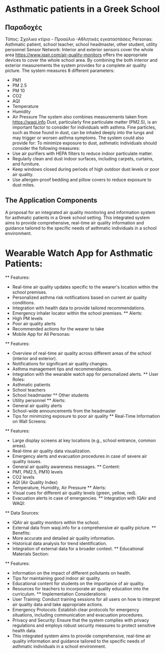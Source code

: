 # Asthmatic patients in a Greek School
## Παραδοχές
Τόπος: Σχολικο κτίριο - Προαύλιο -Αθλητικές εγκαταστάσεις
Personas: Asthmatic patient, school teacher, school headmaster, other student, utility personnel
Sensor Network: Interior and exterior sensors cover the whole area
https://www.iqair.com/air-quality-monitors offers the appropriate devices to cover the whole school area. By combining the both interior and exterior measurements the system provides for a complete air quality picture.
The system measures 8 different parameters: 
- PM1
- PM 2.5
- PM 10
- CO2
- AQI 
- Temperature
- Humidity
- Air Pressure
The system also combines measurements taken from https://waqi.info
Dust, particularly fine particulate matter (PM2.5), is an important factor to consider for individuals with asthma. 
Fine particles, such as those found in dust, can be inhaled deeply into the lungs and may trigger or worsen asthma symptoms.
The system could also provide for:
To minimize exposure to dust, asthmatic individuals should consider the following measures:
- Use air purifiers with HEPA filters to reduce indoor particulate matter.
- Regularly clean and dust indoor surfaces, including carpets, curtains, and furniture.
- Keep windows closed during periods of high outdoor dust levels or poor air quality.
- Use allergen-proof bedding and pillow covers to reduce exposure to dust mites.
## The Application Components
A proposal for an integrated air quality monitoring and information system for asthmatic patients in a Greek school setting.
This integrated system aims to provide comprehensive, real-time air quality information and guidance tailored to the specific needs of asthmatic individuals in a school environment.


# Wearable Watch App for Asthmatic Patients:

** Features:
- Real-time air quality updates specific to the wearer's location within the school premises.
- Personalized asthma risk notifications based on current air quality conditions.
- Integration with health data to provide tailored recommendations.
- Emergency inhaler locator within the school premises.
** Alerts:
- High PM levels
- Poor air quality alerts
- Recommended actions for the wearer to take
- Mobile App for All Personas:

** Features:
- Overview of real-time air quality across different areas of the school (interior and exterior).
- Notifications for significant air quality changes.
- Asthma management tips and recommendations.
- Integration with the wearable watch app for personalized alerts.
** User Roles:
- Asthmatic patients
- School teachers
- School headmaster
** Other students
- Utility personnel
** Alerts:
- General air quality alerts
- School-wide announcements from the headmaster
- Tips for minimizing exposure to poor air quality
** Real-Time Information on Wall Screens:

** Features:
- Large display screens at key locations (e.g., school entrance, common areas).
- Real-time air quality data visualization.
- Emergency alerts and evacuation procedures in case of severe air quality issues.
- General air quality awareness messages.
** Content:
- PM1, PM2.5, PM10 levels
- CO2 levels
- AQI (Air Quality Index)
- Temperature, Humidity, Air Pressure
** Alerts:
- Visual cues for different air quality levels (green, yellow, red).
- Evacuation alerts in case of emergencies.
** Integration with IQAir and WAQI:

** Data Sources:
- IQAir air quality monitors within the school.
- External data from waqi.info for a comprehensive air quality picture.
** Benefits:
- More accurate and detailed air quality information.
- Historical data analysis for trend identification.
- Integration of external data for a broader context.
** Educational Materials Section:

** Features:
- Information on the impact of different pollutants on health.
- Tips for maintaining good indoor air quality.
- Educational content for students on the importance of air quality.
- Resources for teachers to incorporate air quality education into the curriculum.
** Implementation Considerations:
- User Training: Conduct training sessions for all users on how to interpret air quality data and take appropriate actions.
- Emergency Protocols: Establish clear protocols for emergency situations, including communication and evacuation procedures.
- Privacy and Security: Ensure that the system complies with privacy regulations and employs robust security measures to protect sensitive health data.
- This integrated system aims to provide comprehensive, real-time air quality information and guidance tailored to the specific needs of asthmatic individuals in a school environment.
